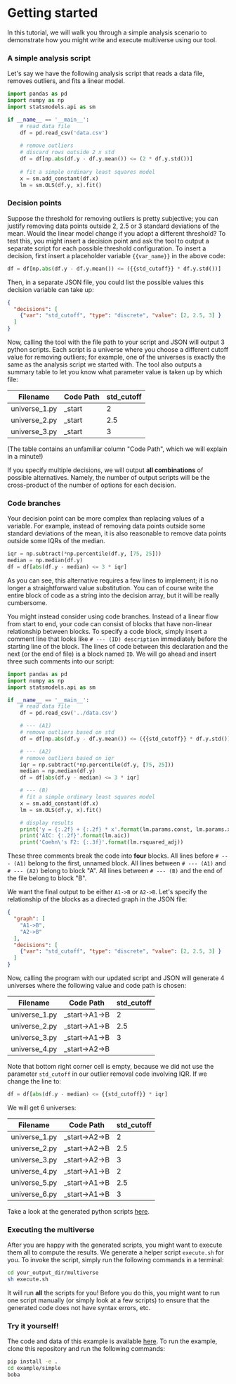 # Getting started

In this tutorial, we will walk you through a simple analysis scenario to
demonstrate how you might write and execute multiverse using our tool.

### A simple analysis script

Let's say we have the following analysis script that reads a data file, removes
 outliers, and fits a linear model.

```python
import pandas as pd
import numpy as np
import statsmodels.api as sm

if __name__ == '__main__':
    # read data file
    df = pd.read_csv('data.csv')
    
    # remove outliers
    # discard rows outside 2 x std
    df = df[np.abs(df.y - df.y.mean()) <= (2 * df.y.std())]
    
    # fit a simple ordinary least squares model
    x = sm.add_constant(df.x)
    lm = sm.OLS(df.y, x).fit()
```

### Decision points

Suppose the threshold for removing outliers is pretty subjective; you can
justify removing data points outside 2, 2.5 or 3 standard deviations of the
mean. Would the linear model change if you adopt a different threshold? To test
this, you might insert a decision point and ask the tool to output a
separate script for each possible threshold configuration. To insert a decision,
first insert a placeholder variable `{{var_name}}` in the above code:

```python
df = df[np.abs(df.y - df.y.mean()) <= ({{std_cutoff}} * df.y.std())]
```

Then, in a separate JSON file, you could list the possible values this decision
variable can take up:

```json
{
  "decisions": [
    {"var": "std_cutoff", "type": "discrete", "value": [2, 2.5, 3] }
  ]
}
```

Now, calling the tool with the file path to your script and JSON will output 3
python scripts. Each script is a universe where you choose a different cutoff
value for removing outliers; for example, one of the universes is exactly the
same as the analysis script we started with. The tool also outputs a summary
table to let you know what parameter value is taken up by which file:

|Filename     |Code Path|std_cutoff|
|-------------|---------|----------|
|universe_1.py|_start   |2         |
|universe_2.py|_start   |2.5       |
|universe_3.py|_start   |3         |

(The table contains an unfamiliar column "Code Path", which we will explain in
a minute!)

If you specify multiple decisions, we will output **all combinations** of
possible alternatives. Namely, the number of output scripts will be the
cross-product of the number of options for each decision.

### Code branches

Your decision point can be more complex than replacing values of a variable.
For example, instead of removing data points outside some standard deviations
of the mean, it is also reasonable to remove data points outside some IQRs of
the median. 

```python
iqr = np.subtract(*np.percentile(df.y, [75, 25]))
median = np.median(df.y)
df = df[abs(df.y - median) <= 3 * iqr]
```
As you can see, this alternative requires a few lines to implement; it is no
longer a straightforward value substitution. You can of course write the entire
block of code as a string into the decision array, but it will be really
cumbersome.

You might instead consider using code branches. Instead of a
linear flow from start to end, your code can consist of blocks that have
non-linear relationship between blocks. To specify a code block, simply insert
a comment line that looks like `# --- (ID) description` immediately
before the starting line of the block. The lines of code between this
declaration and the next (or the end of file) is a block
named `ID`. We will go ahead and insert three such comments into
our script:

```python
import pandas as pd
import numpy as np
import statsmodels.api as sm

if __name__ == '__main__':
    # read data file
    df = pd.read_csv('../data.csv')

    # --- (A1)
    # remove outliers based on std
    df = df[np.abs(df.y - df.y.mean()) <= ({{std_cutoff}} * df.y.std())]

    # --- (A2)
    # remove outliers based on iqr
    iqr = np.subtract(*np.percentile(df.y, [75, 25]))
    median = np.median(df.y)
    df = df[abs(df.y - median) <= 3 * iqr]

    # --- (B)
    # fit a simple ordinary least squares model
    x = sm.add_constant(df.x)
    lm = sm.OLS(df.y, x).fit()

    # display results
    print('y = {:.2f} + {:.2f} * x'.format(lm.params.const, lm.params.x))
    print('AIC: {:.2f}'.format(lm.aic))
    print('Coehn\'s F2: {:.3f}'.format(lm.rsquared_adj))
```

These three comments break the code into **four** blocks. All lines before
`# --- (A1)` belong to the first, unnamed block. All lines between `# --- (A1)`
and `# --- (A2)` belong to block "A". All lines between `# --- (B)` and the end
of the file belong to block "B".

We want the final output to be either `A1->B` or `A2->B`.
Let's specify the relationship of the blocks as a directed graph in the
JSON file:

```json
{
  "graph": [
    "A1->B",
    "A2->B"
  ],
  "decisions": [
    {"var": "std_cutoff", "type": "discrete", "value": [2, 2.5, 3] }
  ]
}
```
Now, calling the program with our updated script and JSON will generate 4
universes where the following value and code path is chosen:

|Filename     |Code Path    |std_cutoff|
|-------------|-------------|----------|
|universe_1.py|_start->A1->B|2         |
|universe_2.py|_start->A1->B|2.5       |
|universe_3.py|_start->A1->B|3         |
|universe_4.py|_start->A2->B|          |

Note that bottom right corner cell is empty, because we
did not use the parameter `std_cutoff` in our outlier removal code involving IQR.
If we change the line to:
```python
df = df[abs(df.y - median) <= {{std_cutoff}} * iqr]
```

We will get 6 universes:

|Filename     |Code Path    |std_cutoff|
|-------------|-------------|----------|
|universe_1.py|_start->A2->B|2         |
|universe_2.py|_start->A2->B|2.5       |
|universe_3.py|_start->A2->B|3         |
|universe_4.py|_start->A1->B|2         |
|universe_5.py|_start->A1->B|2.5       |
|universe_6.py|_start->A1->B|3         |

Take a look at the generated python scripts
[here](https://github.com/uwdata/multiverse-spec/tree/master/example/simple/output/code).

### Executing the multiverse
After you are happy with the generated scripts, you might want to execute them
all to compute the results. We generate a helper script `execute.sh` for you.
To invoke the script, simply run the following commands in a terminal:

```bash
cd your_output_dir/multiverse
sh execute.sh
```
It will run **all** the scripts for you! Before you do this, you might want
to run one script manually (or simply look at a few scripts) to ensure that
the generated code does not have syntax errors, etc.

### Try it yourself!

The code and data of this example is available [here](https://github.com/uwdata/multiverse-spec/tree/master/example/simple).
To run the example, clone this repository and run the following commands:

```bash
pip install -e .
cd example/simple
boba
```

